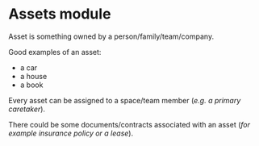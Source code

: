 # Assets module

Asset is something owned by a person/family/team/company.

Good examples of an asset:

- a car
- a house
- a book

Every asset can be assigned to a space/team member (_e.g. a primary caretaker_).

There could be some documents/contracts associated with an asset
(_for example insurance policy or a lease_).